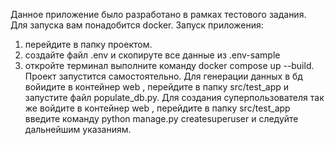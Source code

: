 Данное приложение было разработано в рамках тестового задания.
Для запуска вам понадобится docker.
Запуск приложения:
  1. перейдите в папку проектом.
  2. создайте файл .env  и скопируте все данные из .env-sample
  3. откройте терминал выполните команду docker compose up --build.
Проект запустится самостоятельно.
Для генерации данных в бд войидите в контейнер web , перейдите в папку src/test_app и запустите файл populate_db.py.
Для создания суперпользователя так же войдите в контейнер web , перейдите в папку src/test_app введите команду
python manage.py createsuperuser и следуйте дальнейшим указаниям.
